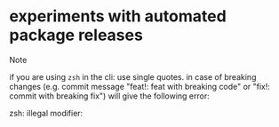 # experiments with automated package releases

> [!NOTE]  
> if you are using `zsh` in the cli: use single quotes. in case of breaking changes (e.g. commit
> message  "feat!: feat with breaking code" or "fix!: commit with breaking fix") will give the following error:
> 
> zsh: illegal modifier: 